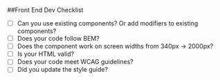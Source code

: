 ##Front End Dev Checklist
- [ ] Can you use existing components? Or add modifiers to existing components? 
- [ ] Does your code follow BEM?
- [ ] Does the component work on screen widths from 340px -> 2000px?  
- [ ] Is your HTML valid? 
- [ ] Does your code meet WCAG guidelines? 
- [ ] Did you update the style guide? 
